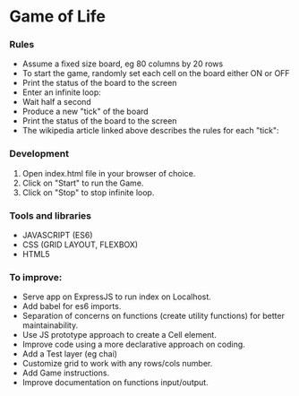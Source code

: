 # Game of Life

### Rules

- Assume a fixed size board, eg 80 columns by 20 rows
- To start the game, randomly set each cell on the board either ON or OFF
- Print the status of the board to the screen
- Enter an infinite loop:
- Wait half a second
- Produce a new "tick" of the board
- Print the status of the board to the screen
- The wikipedia article linked above describes the rules for each "tick":

### Development

1. Open index.html file in your browser of choice.
2. Click on "Start" to run the Game.
3. Click on "Stop" to stop infinite loop.

### Tools and libraries

- JAVASCRIPT (ES6)
- CSS (GRID LAYOUT, FLEXBOX)
- HTML5


### To improve:

- Serve app on ExpressJS to run index on Localhost.
- Add babel for es6 imports.
- Separation of concerns on functions (create utility functions) for better maintainability.
- Use JS prototype approach to create a Cell element.
- Improve code using a more declarative approach on coding.
- Add a Test layer (eg chai)
- Customize grid to work with any rows/cols number.
- Add Game instructions.
- Improve documentation on functions input/output.
